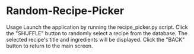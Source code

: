 # Random-Recipe-Picker
Usage
Launch the application by running the recipe_picker.py script.
Click the "SHUFFLE" button to randomly select a recipe from the database.
The selected recipe's title and ingredients will be displayed.
Click the "BACK" button to return to the main screen.
